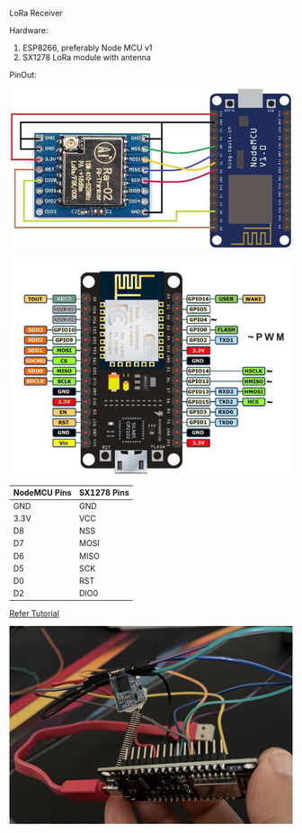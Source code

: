 LoRa Receiver

Hardware:

1. ESP8266, preferably Node MCU v1
2. SX1278 LoRa module with antenna

PinOut:

![Receiver Pinout](resources/image.png)

![ESP8266](resources/NodeMCUv1.0-pinout.jpg)

| NodeMCU Pins | SX1278 Pins |
| -------------- | ------------- |
| GND          | GND         |
| 3.3V         | VCC         |
| D8           | NSS         |
| D7           | MOSI        |
| D6           | MISO        |
| D5           | SCK         |
| D0           | RST         |
| D2           | DIO0        |

[Refer Tutorial](https://how2electronics.com/lora-sx1278-esp8266-transmitter-receiver/)

![connections](resources/IMG_8244.jpg)
